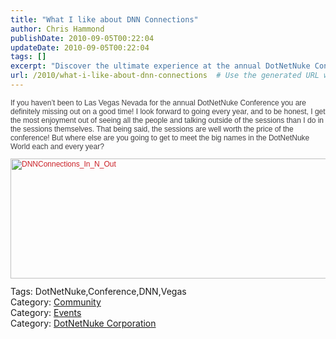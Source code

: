 ```yaml
---
title: "What I like about DNN Connections"
author: Chris Hammond
publishDate: 2010-09-05T00:22:04
updateDate: 2010-09-05T00:22:04
tags: []
excerpt: "Discover the ultimate experience at the annual DotNetNuke Conference in Las Vegas. Network with industry leaders and gain valuable insights. #DotNetNuke #Conference #Vegas"
url: /2010/what-i-like-about-dnn-connections  # Use the generated URL with year
---
```

<p style="color: #414042; font-size: 12px; font-family: arial, helvetica, sans-serif;">If you haven’t been to Las Vegas Nevada for the annual DotNetNuke Conference you are definitely missing out on a good time! I look forward to going every year, and to be honest, I get the most enjoyment out of seeing all the people and talking outside of the sessions than I do in the sessions themselves. That being said, the sessions are well worth the price of the conference! But where else are you going to get to meet the big names in the DotNetNuke World each and every year?</p> <p style="color: #414042; font-size: 12px; font-family: arial, helvetica, sans-serif;"><a style="color: #cb2027; text-decoration: none; font-weight: normal; font-size: 12px; font-family: arial, helvetica, sans-serif;" href="https://www.dotnetnuke.com/Community/Blogs/tabid/825/EntryId/2776/What-I-like-about-DNN-Connections.aspx"><img title="DNNConnections_In_N_Out" alt="DNNConnections_In_N_Out" width="644" height="192" style="border-width: initial; border-color: initial; display: inline; border-style: initial; border-color: initial;border-width: 0px;" src="https://www.dotnetnuke.com/Portals/25/Blog/Files/21/2776/WLW-WhatIlikeaboutDNNConnections_E73B-DNNConnections_In_N_Out_thumb.jpg" /></a></p> <div class="tags">Tags: DotNetNuke,Conference,DNN,Vegas</div> <div class="category">Category: <a href="https://www.dotnetnuke.com/Community/Blogs/tabid/825/CatID/16/Default.aspx">Community</a></div> <div class="category">Category: <a href="https://www.dotnetnuke.com/Community/Blogs/tabid/825/CatID/14/Default.aspx">Events</a></div> <div class="category">Category: <a href="https://www.dotnetnuke.com/Community/Blogs/tabid/825/CatID/15/Default.aspx">DotNetNuke Corporation</a></div><img src="https://feeds.feedburner.com/~r/dnndaily/~4/UtbFW1xrL7A" height="1" width="1"/>


